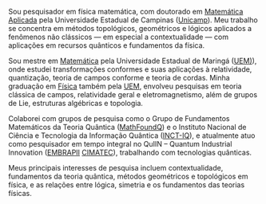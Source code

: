 Sou pesquisador em física matemática, com doutorado em [Matemática Aplicada](https://www.ime.unicamp.br/pos-graduacao/matematica-aplicada) pela Universidade Estadual de Campinas ([Unicamp](https://www.unicamp.br/unicamp/)). Meu trabalho se concentra em métodos topológicos, geométricos e lógicos aplicados a fenômenos não clássicos — em especial a contextualidade — com aplicações em recursos quânticos e fundamentos da física.

Sou mestre em [Matemática](http://www.pma.uem.br/) pela Universidade Estadual de Maringá ([UEM)](http://www.uem.br/)), onde estudei transformações conformes e suas aplicações à relatividade, quantização, teoria de campos conforme e teoria de cordas. Minha graduação em [Física](http://www.dfi.uem.br/fisica/) também pela [UEM](http://www.uem.br/), envolveu pesquisas em teoria clássica de campos, relatividade geral e eletromagnetismo, além de grupos de Lie, estruturas algébricas e topologia.

Colaborei com grupos de pesquisa como o Grupo de Fundamentos Matemáticos da Teoria Quântica ([MathFoundQ](https://www.ime.unicamp.br/~mfq/)) e o Instituto Nacional de Ciência e Tecnologia da Informação Quântica ([INCT-IQ](https://inctiq.if.ufrj.br/)), e atualmente atuo como pesquisador em tempo integral no QuIIN – Quantum Industrial Innovation ([EMBRAPII](https://embrapii.org.br) [CIMATEC](https://www.senaicimatec.com.br)), trabalhando com tecnologias quânticas.

Meus principais interesses de pesquisa incluem contextualidade, fundamentos da teoria quântica, métodos geométricos e topológicos em física, e as relações entre lógica, simetria e os fundamentos das teorias físicas.
